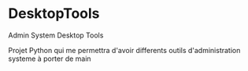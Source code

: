 # DesktopTools
Admin System Desktop Tools 

Projet Python qui me permettra d'avoir differents outils 
d'administration systeme à porter de main

